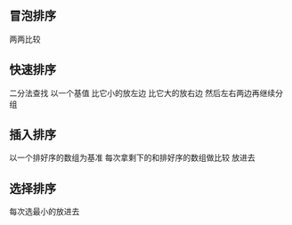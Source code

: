 ## 冒泡排序
两两比较
## 快速排序
二分法查找 以一个基值 比它小的放左边 比它大的放右边 然后左右两边再继续分组
## 插入排序
以一个排好序的数组为基准 每次拿剩下的和排好序的数组做比较 放进去
## 选择排序
每次选最小的放进去

